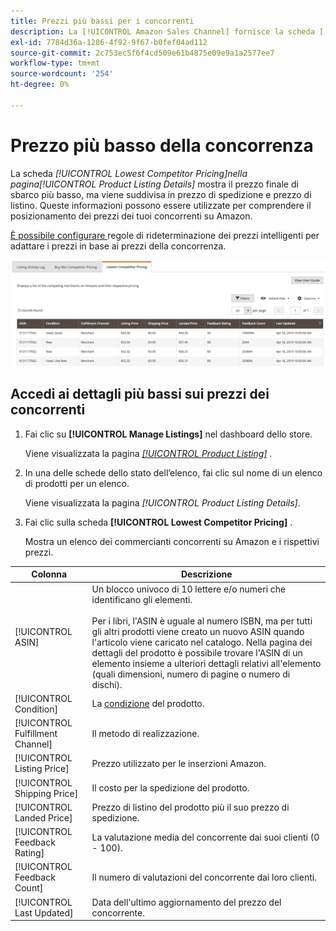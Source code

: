 ```yaml
---
title: Prezzi più bassi per i concorrenti
description: La [!UICONTROL Amazon Sales Channel] fornisce la scheda [!UICONTROL Lowest Competitor Pricing] per aiutarti a comprendere il posizionamento dei prezzi dei tuoi concorrenti su Amazon.
exl-id: 7784d36a-1286-4f92-9f67-b0fef04ad112
source-git-commit: 2c753ec5f6f4cd509e61b4875e09e9a1a2577ee7
workflow-type: tm+mt
source-wordcount: '254'
ht-degree: 0%

---
```


# Prezzo più basso della concorrenza

La scheda _[!UICONTROL Lowest Competitor Pricing]_nella pagina_[!UICONTROL Product Listing Details]_ mostra il prezzo finale di sbarco più basso, ma viene suddivisa in prezzo di spedizione e prezzo di listino. Queste informazioni possono essere utilizzate per comprendere il posizionamento dei prezzi dei tuoi concorrenti su Amazon.

[È possibile configurare ](./intelligent-repricing-rules.md) regole di rideterminazione dei prezzi intelligenti per adattare i prezzi in base ai prezzi della concorrenza.

![Prezzo più basso della concorrenza](assets/amazon-listing-details-lowest-comp.png)

## Accedi ai dettagli più bassi sui prezzi dei concorrenti

1. Fai clic su **[!UICONTROL Manage Listings]** nel dashboard dello store.

   Viene visualizzata la pagina [_[!UICONTROL Product Listing]_](./managing-product-listings.md) .

1. In una delle schede dello stato dell’elenco, fai clic sul nome di un elenco di prodotti per un elenco.

   Viene visualizzata la pagina _[!UICONTROL Product Listing Details]_.

1. Fai clic sulla scheda **[!UICONTROL Lowest Competitor Pricing]** .

   Mostra un elenco dei commercianti concorrenti su Amazon e i rispettivi prezzi.

| Colonna | Descrizione |
|---|---|
| [!UICONTROL ASIN] | Un blocco univoco di 10 lettere e/o numeri che identificano gli elementi.<br><br>Per i libri, l&#39;ASIN è uguale al numero ISBN, ma per tutti gli altri prodotti viene creato un nuovo ASIN quando l&#39;articolo viene caricato nel catalogo. Nella pagina dei dettagli del prodotto è possibile trovare l&#39;ASIN di un elemento insieme a ulteriori dettagli relativi all&#39;elemento (quali dimensioni, numero di pagine o numero di dischi). |
| [!UICONTROL Condition] | La [condizione](./product-listing-condition.md) del prodotto. |
| [!UICONTROL Fulfillment Channel] | Il metodo di realizzazione. |
| [!UICONTROL Listing Price] | Prezzo utilizzato per le inserzioni Amazon. |
| [!UICONTROL Shipping Price] | Il costo per la spedizione del prodotto. |
| [!UICONTROL Landed Price] | Prezzo di listino del prodotto più il suo prezzo di spedizione. |
| [!UICONTROL Feedback Rating] | La valutazione media del concorrente dai suoi clienti (0 - 100). |
| [!UICONTROL Feedback Count] | Il numero di valutazioni del concorrente dai loro clienti. |
| [!UICONTROL Last Updated] | Data dell&#39;ultimo aggiornamento del prezzo del concorrente. |
